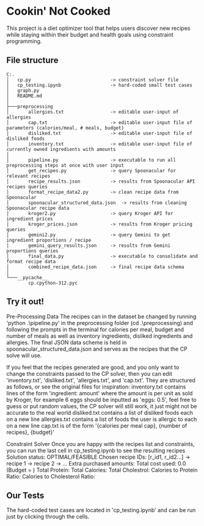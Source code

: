 # Cookin' Not Cooked
This project is a diet optimizer tool that helps users discover new recipes while staying within their budget and health goals using constraint programming.

## File structure
```text
C:.
│   cp.py                             -> constraint solver file
│   cp_testing.ipynb                  -> hard-coded small test cases
│   graph.py
│   README.md                                        
│
├───preprocessing
│       allergies.txt                 -> editable user-input of allergies
│       cap.txt                       -> editable user-input file of parameters (calories/meal, # meals, budget)
│       disliked.txt                  -> editable user-input file of disliked foods
│       inventory.txt                 -> editable user-input file of currently owned ingredients with amounts
│
│       pipeline.py                   -> executable to run all preprocessing steps at once with user input
│       get_recipes.py                -> query Spoonacular for relevant recipes
│       recipe_results.json           -> results from Spoonacular API recipes queries
│       format_recipe_data2.py        -> clean recipe data from Spoonacular
│       spoonacular_structured_data.json  -> results from cleaning Spoonacular recipe data
│       kroger2.py                    -> query Kroger API for ingredient prices
│       kroger_prices.json            -> results from Kroger pricing queries
│       gemini2.py                    -> query Gemini to get ingredient proportions / recipe
│       gemini_query_results.json     -> results from Gemini proportions queries
│       final_data.py                 -> executable to consolidate and format recipe data
│       combined_recipe_data.json     -> final recipe data schema
│
└───__pycache__
        cp.cpython-312.pyc
```

## Try it out!
Pre-Processing Data
The recipes can in the dataset be changed by running 'python .\pipeline.py' in the preprocessing folder (cd .\preprocessing\) and following the prompts in the terminal for calories per meal, budget and number of meals as well as inventory ingredients, disliked ingredients and allergies. 
The final JSON data scheme is held in spoonacular_structured_data.json and serves as the recipes that the CP solve will use.

If you feel that the recipes generated are good, and you only want to change the constraints passed to the CP solver, then you can edit 'inventory.txt', 'disliked.txt', 'allergies.txt', and 'cap.txt'. They are structured as follows, or see the original files for inspiration:
    inventory.txt contains lines of the form 'ingredient: amount' where the amount is per unit as sold by Kroger, for example 6 eggs should be inputted as 'eggs: 0.5', feel free to guess or put random values, the CP solver will still work, it just might not be accurate to the real world
    disliked.txt contains a list of disliked foods each on a new line
    allergies.txt contains a list of foods the user is allergic to each on a new line
    cap.txt is of the form '{calories per meal cap}, {number of recipes}, {budget}'

Constraint Solver
Once you are happy with the recipes list and constraints, you can run the last cell in cp_testing.ipynb to see the resulting recipes
Solution status: OPTIMAL/FEASIBLE
Chosen recipe IDs: [r_id1, r_id2...]
  -> recipe 1
  -> recipe 2
  -> ...
Extra purchased amounts:
Total cost used: 0.0 (Budget = )
Total Protein: 
Total Calories:
Total Cholestrol:
Calories to Protein Ratio: 
Calories to Cholesterol Ratio:

## Our Tests
The hard-coded test cases are located in 'cp_testing.ipynb' and can be run just by clicking through the cells.
